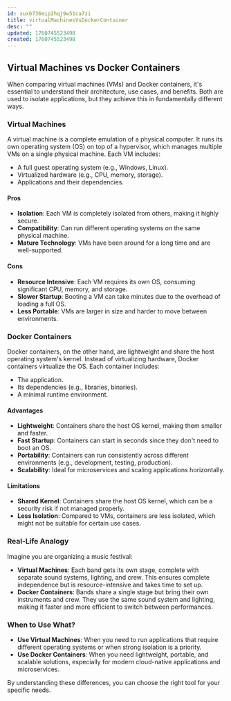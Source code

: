```yaml
---
id: xux6736mip2hqj9w51ca7zi
title: virtualMachinesVsDockerContainer
desc: ""
updated: 1760745523498
created: 1760745523498
---
```


## Virtual Machines vs Docker Containers

When comparing virtual machines (VMs) and Docker containers, it's essential to understand their architecture, use cases, and benefits. Both are used to isolate applications, but they achieve this in fundamentally different ways.

### Virtual Machines

A virtual machine is a complete emulation of a physical computer. It runs its own operating system (OS) on top of a hypervisor, which manages multiple VMs on a single physical machine. Each VM includes:

- A full guest operating system (e.g., Windows, Linux).
- Virtualized hardware (e.g., CPU, memory, storage).
- Applications and their dependencies.

#### Pros

- **Isolation**: Each VM is completely isolated from others, making it highly secure.
- **Compatibility**: Can run different operating systems on the same physical machine.
- **Mature Technology**: VMs have been around for a long time and are well-supported.

#### Cons

- **Resource Intensive**: Each VM requires its own OS, consuming significant CPU, memory, and storage.
- **Slower Startup**: Booting a VM can take minutes due to the overhead of loading a full OS.
- **Less Portable**: VMs are larger in size and harder to move between environments.

### Docker Containers

Docker containers, on the other hand, are lightweight and share the host operating system's kernel. Instead of virtualizing hardware, Docker containers virtualize the OS. Each container includes:

- The application.
- Its dependencies (e.g., libraries, binaries).
- A minimal runtime environment.

#### Advantages

- **Lightweight**: Containers share the host OS kernel, making them smaller and faster.
- **Fast Startup**: Containers can start in seconds since they don't need to boot an OS.
- **Portability**: Containers can run consistently across different environments (e.g., development, testing, production).
- **Scalability**: Ideal for microservices and scaling applications horizontally.

#### Limitations

- **Shared Kernel**: Containers share the host OS kernel, which can be a security risk if not managed properly.
- **Less Isolation**: Compared to VMs, containers are less isolated, which might not be suitable for certain use cases.

### Real-Life Analogy

Imagine you are organizing a music festival:

- **Virtual Machines**: Each band gets its own stage, complete with separate sound systems, lighting, and crew. This ensures complete independence but is resource-intensive and takes time to set up.
- **Docker Containers**: Bands share a single stage but bring their own instruments and crew. They use the same sound system and lighting, making it faster and more efficient to switch between performances.

### When to Use What?

- **Use Virtual Machines**: When you need to run applications that require different operating systems or when strong isolation is a priority.
- **Use Docker Containers**: When you need lightweight, portable, and scalable solutions, especially for modern cloud-native applications and microservices.

By understanding these differences, you can choose the right tool for your specific needs.
